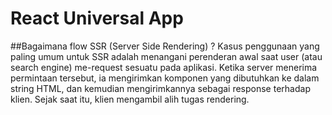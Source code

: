 # React Universal App

##Bagaimana flow SSR (Server Side Rendering) ?
Kasus penggunaan yang paling umum untuk SSR adalah menangani perenderan awal saat user (atau search engine) me-request sesuatu pada aplikasi. Ketika server menerima permintaan tersebut, ia mengirimkan komponen yang dibutuhkan ke dalam string HTML, dan kemudian mengirimkannya sebagai response terhadap klien. Sejak saat itu, klien mengambil alih tugas rendering.
